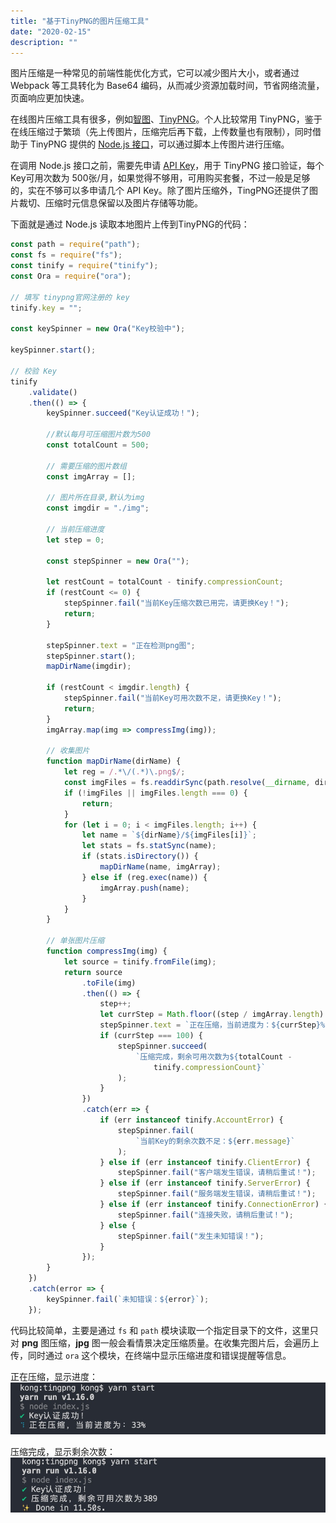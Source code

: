```yaml
---
title: "基于TinyPNG的图片压缩工具"
date: "2020-02-15"
description: ""
---
```


图片压缩是一种常见的前端性能优化方式，它可以减少图片大小，或者通过 Webpack 等工具转化为 Base64 编码，从而减少资源加载时间，节省网络流量，页面响应更加快速。

在线图片压缩工具有很多，例如[智图](https://zhitu.isux.us/)、[TinyPNG](https://tinypng.com/)。个人比较常用  TinyPNG，鉴于在线压缩过于繁琐（先上传图片，压缩完后再下载，上传数量也有限制），同时借助于 TinyPNG 提供的 [Node.js 接口](https://tinypng.com/developers/reference/nodejs)，可以通过脚本上传图片进行压缩。

在调用 Node.js 接口之前，需要先申请 [API Key](https://tinypng.com/developers)，用于 TinyPNG 接口验证，每个 Key可用次数为 500张/月，如果觉得不够用，可用购买套餐，不过一般是足够的，实在不够可以多申请几个 API Key。除了图片压缩外，TingPNG还提供了图片裁切、压缩时元信息保留以及图片存储等功能。

下面就是通过 Node.js 读取本地图片上传到TinyPNG的代码：

```js
const path = require("path");
const fs = require("fs");
const tinify = require("tinify");
const Ora = require("ora");

// 填写 tinypng官网注册的 key
tinify.key = "";

const keySpinner = new Ora("Key校验中");

keySpinner.start();

// 校验 Key
tinify
	.validate()
	.then(() => {
		keySpinner.succeed("Key认证成功！");

		//默认每月可压缩图片数为500
		const totalCount = 500;

		// 需要压缩的图片数组
		const imgArray = [];

		// 图片所在目录,默认为img
		const imgdir = "./img";

		// 当前压缩进度
		let step = 0;

		const stepSpinner = new Ora("");

		let restCount = totalCount - tinify.compressionCount;
		if (restCount <= 0) {
			stepSpinner.fail("当前Key压缩次数已用完，请更换Key！");
			return;
		}

		stepSpinner.text = "正在检测png图";
        stepSpinner.start();
		mapDirName(imgdir);

		if (restCount < imgdir.length) {
			stepSpinner.fail("当前Key可用次数不足，请更换Key！");
			return;
		}
		imgArray.map(img => compressImg(img));

        // 收集图片
		function mapDirName(dirName) {
			let reg = /.*\/(.*)\.png$/;
			const imgFiles = fs.readdirSync(path.resolve(__dirname, dirName));
			if (!imgFiles || imgFiles.length === 0) {
				return;
			}
			for (let i = 0; i < imgFiles.length; i++) {
				let name = `${dirName}/${imgFiles[i]}`;
				let stats = fs.statSync(name);
				if (stats.isDirectory()) {
					mapDirName(name, imgArray);
				} else if (reg.exec(name)) {
					imgArray.push(name);
				}
			}
		}

        // 单张图片压缩
		function compressImg(img) {
			let source = tinify.fromFile(img);
			return source
				.toFile(img)
				.then(() => {
					step++;
					let currStep = Math.floor((step / imgArray.length) * 100);
					stepSpinner.text = `正在压缩，当前进度为：${currStep}%`;
					if (currStep === 100) {
						stepSpinner.succeed(
							`压缩完成，剩余可用次数为${totalCount -
								tinify.compressionCount}`
						);
					}
				})
				.catch(err => {
					if (err instanceof tinify.AccountError) {
						stepSpinner.fail(
							`当前Key的剩余次数不足：${err.message}`
						);
					} else if (err instanceof tinify.ClientError) {
						stepSpinner.fail("客户端发生错误，请稍后重试！");
					} else if (err instanceof tinify.ServerError) {
						stepSpinner.fail("服务端发生错误，请稍后重试！");
					} else if (err instanceof tinify.ConnectionError) {
						stepSpinner.fail("连接失败，请稍后重试！");
					} else {
						stepSpinner.fail("发生未知错误！");
					}
				});
		}
	})
	.catch(error => {
		keySpinner.fail(`未知错误：${error}`);
	});
```

代码比较简单，主要是通过 `fs` 和 `path` 模块读取一个指定目录下的文件，这里只对 <b>png</b>  图压缩，<b>jpg</b> 图一般会看情景决定压缩质量。在收集完图片后，会遍历上传，同时通过 `ora` 这个模块，在终端中显示压缩进度和错误提醒等信息。

正在压缩，显示进度：
![压缩中...](./loading.jpg)

压缩完成，显示剩余次数：
![压缩完成](./done.jpg)